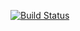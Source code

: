 [![Build Status](https://travis-ci.org/ccnmtl/django-quizblock.svg?branch=master)](https://travis-ci.org/ccnmtl/django-quizblock)
